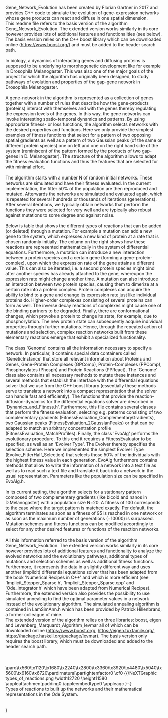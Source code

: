 
Gene_Network_Evolution has been created by Florian Gartner in 2017 and provides C++ code to simulate the evolution of gene-expression networks whose gene products can react and diffuse in one spatial dimension.\
This readme file refers to the basis version of the algorithm Gene_Network_Evolution. The extended version works similarly in its core however provides lots of additional features and functionalities (see below). The basis version relies on the C++ boost library which can be downloaded online (https://www.boost.org/) and must be added to the header search path.\
\
In biology, a dynamics of interacting genes and diffusing proteins is supposed to be underlying to morphogenetic development like for example in Drosophila Melanogaster. This was also one of the major goals of the project for which the algorithm has originally been designed, to study pathways of evolution and properties of the gap-gene network in Drosophila Melanogaster. \
\
A gene-network in the algorithm is represented as a collection of genes together with a number of rules that describe how the gene-products (proteins) interact with themselves and with the genes thereby regulating the expression levels of the genes. In this way, the gene networks can invoke interesting spatio-temporal dynamics and patterns. By using appropriate fitness- or loss functions, the algorithm selects networks with the desired properties and functions. Here we only provide the simplest examples of fitness functions that select for a pattern of two opposing spatial gradients as well as a pattern of two Gaussian peaks (of the same or different protein species) one on left and one on the right hand side of the system (reminiscent of the pattern formed by the products of two gap-genes in D. Melanogaster). The structure of the algorithm allows to adapt the fitness evaluation functions and thus the features that are selected for with minimal effort. \
\
The algorithm starts with a number N of random initial networks. These networks are simulated and have their fitness evaluated. In the current implementation, the fitter 50% of the population are then reproduced and mutated. Afterwards the networks are simulated and evaluated again, which is repeated for several hundreds or thousands of iterations (generations). After several iterations, we typically obtain networks that perform the functions they were selected for very well and are typically also robust against mutations to some degree and against noise. \
\
Below is table that shows the different types of reactions that can be added (or deleted) through a mutation. For example a mutation can add a new gene to the system, which expresses a new kind of protein at a rate that is chosen randomly initially. The column on the right shows how these reactions are represented mathematically in the system of differential equations. Furthermore, a mutation can introduce a new interaction between a protein species and a certain gene (forming a gene-protein-complex), upon which the expression rate of the gene attains a different value. This can also be iterated, i.e. a second protein species might bind after another species has already attached to the gene, whereupon the expression rate might change another time. A mutation can also introduce an interaction between two protein species, causing them to dimerize at a certain rate into a protein complex. Protein complexes can acquire the ability to bind to a gene and change its expression rate just like individual proteins do. Higher-order complexes consisting of several proteins can form as well. The inverse decay reactions of complexes might cause one of the binding partners to be degraded. Finally, there are conformational changes, which provoke a protein to change its state, for example, due to phosphorylation. The new protein state can subsequently acquire individual properties through further mutations. Hence, through the repeated action of mutations and selection, complex reaction networks built from these elementary reactions emerge that exhibit a specialized functionality.  \
\
The class 'Genome' contains all the information necessary to specify a network. In particular, it contains special data containers called 'GeneticInstance' that store all relevant information about Proteins and Genes, Gene-Protein Complexes (GPComp), Protein-Complexes (PPComp), Phosphorylates (Phosph) and Protein Reactions (PPReact). The 'Genome' class also contains all necessary methods to mutate these instances and several methods that establish the interface with the differential equations solver that we use from the C++ boost library (essentially these methods serve to translate a network into a compact representation that the solver can handle fast and efficiently). The functions that provide the reaction-diffusion-dynamics for the differential equations solver are described in 'Dynamics_and_Fitness.h'. Furthermore, this file contains several classes that perform the fitness evaluation, selecting e.g. patterns consisting of two complementary gradients (FitnessEvaluation_ComplementaryGradients), two Gaussian peaks (FitnessEvaluation_2GaussianPeaks) or that can be adapted to match an arbitrary concentration profile (FitnessEvaluation_MatchProfiles). Finally, the class 'EvoAlg' performs the evolutionary procedure. To this end it requires a FitnessEvaluator to be specified, as well as an 'Evolver Type'. The Evolver thereby specifies the selection scheme. Here we implemented the simplest Evolver Type (Evolve_FitterHalf_Selection) that selects those 50% of the individuals with the highest fitness value in each generation. EvoAlg furthermore contains methods that allow to write the information of a network into a text file as well as to read such a text file and translate it back into a network in the usual representation. Parameters like the population size can be specified in EvoAlg.h.  \
\
In its current setting, the algorithm selects for a stationary pattern composed of two complementary gradients (like bicoid and nanos in D.Melanogaster) with a population size N=20. A fitness of 100 corresponds to the case where the target pattern is matched exactly. Per default, the algorithm terminates as soon as a fitness of 95 is reached in one network or as soon as the maximum number of generations (=10000) is surpassed. Mutation schemes and fitness functions can be modified accordingly to select for any other desired features or functions of the reaction networks.\
\
All this information referred to the basis version of the algorithm Gene_Network_Evolution. The extended version works similarly in its core however provides lots of additional features and functionality to analyze the evolved networks and the evolutionary pathways, additional types of mutations and selection schemes as well as additional fitness functions. Furthermore, it represents the data in a slightly different way and uses another (implicit) differential equations solver that has been adapted from the book 'Numerical Recipes in C++' and which is more efficient (see 'Implicit_Stepper_Sparse.h', 'Implicit_Stepper_Sparse.cpp' and 'Ode_Integrator.h' which have been adapted from Numerical Recipes). Furthermore, the extended version also provides the possibility to use simulated annealing to find the optimal parameter values in a network instead of the evolutionary algorithm. The simulated annealing algorithm is contained in LamSimAnn.h which has been provided by Patrick Hillenbrand, a former colleague of mine.\
The extended version of the algorithm relies on three libraries: boost, eigen and Levenberg_Marquardt_Algorithm_levmar all of which can be downloaded online (https://www.boost.org/, https://eigen.tuxfamily.org/, https://hackage.haskell.org/package/levmar). The basis version only requires the boost library, which must be downloaded and added to the header search path.\
\
\
\
\pard\tx560\tx1120\tx1680\tx2240\tx2800\tx3360\tx3920\tx4480\tx5040\tx5600\tx6160\tx6720\pardirnatural\partightenfactor0
\cf0 {{\NeXTGraphic types_of_reactions.png \width12720 \height11580 \appleattachmentpadding0 \appleembedtype0 \appleaqc
}¬}\
Types of reactions to built up the networks and their mathematical representations in the Ode System.\
\
 \
}
